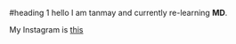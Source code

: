 #heading 1
hello I am tanmay and currently re-learning **MD**.

My Instagram is [this](https://www.instagram.com/simply.tanmay/)
